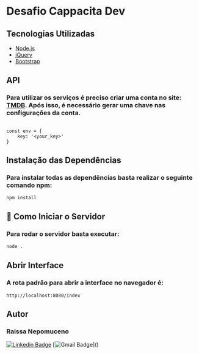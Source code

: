 # Desafio Cappacita Dev
### 


## Tecnologias Utilizadas
- [Node.js](https://nodejs.org/en/)
- [jQuery](https://jquery.com/)
- [Bootstrap](https://getbootstrap.com/)

## API 
### Para utilizar os serviços é preciso criar uma conta no site: <a href="https://www.themoviedb.org/">TMDB</a>. Após isso, é necessário gerar uma chave nas configurações da conta.

~~~ JavaScript:

const env = {
    key: '<your_key>'
}
~~~

## Instalação das Dependências

### Para instalar todas as dependências basta realizar o seguinte comando <strong>npm:</strong>
~~~
npm install
~~~

## 🚀 Como Iniciar o Servidor
### Para rodar o servidor basta executar:
~~~Bash
node .
~~~

## Abrir Interface
### A rota padrão para abrir a interface no navegador é:
~~~Url
http://localhost:8080/index
~~~

## Autor

### <b>Raissa Nepomuceno</b>

[![Linkedin Badge](https://img.shields.io/badge/-LinkedIn-blue?style=flat-square&logo=Linkedin&logoColor=white&link=https://)]()
[![Gmail Badge](https://img.shields.io/badge/-Gmail-c14438?style=flat-square&logo=Gmail&logoColor=white&link=mailto:)]()